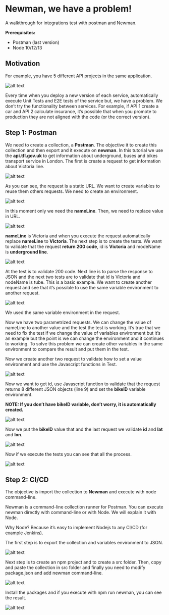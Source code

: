 # Newman, we have a problem!
A walkthrough for integrations test with postman and Newman.

**Prerequisites:**
- Postman (last version)
- Node 10/12/13

## Motivation
For example, you have 5 different API projects in the same application.

![alt text](./n16.jpg)

Every time when you deploy a new version of each service, automatically execute Unit Tests and E2E tests of the service but, we have a problem. We don’t try the functionality between services. For example, if API 1 create a car and API 2 calculate insurance, it’s possible that when you promote to production they are not aligned with the code (or the correct version).

## Step 1: Postman
We need to create a collection, a **Postman**. The objective it to create this collection and then export and it execute on **newman**. In this tutorial we use the **api.tfl.gov.uk** to get information about underground, buses and bikes transport service in London.
The first is create a request to get information about Victoria line.

![alt text](./n4.JPG)

As you can see, the request is a static URL. We want to create variables to reuse them others requests. We need to create an environment.

![alt text](./n3.JPG)

In this moment only we need the **nameLine**. Then, we need to replace value in URL.

![alt text](./n5.JPG)

**nameLine** is Victoria and when you execute the request automatically replace **nameLine** to **Victoria**. The next step is to create the tests. We want to validate that the request **return 200 code**, id is **Victoria** and modeName is **underground line**.

![alt text](./n6.JPG)

At the test is to validate 200 code. Next line is to parse the response to JSON and the next two tests are to validate that id is Victoria and nodeName is tube. This is a basic example. We want to create another request and see that it’s possible to use the same variable environment to another request.

![alt text](./n7.JPG)

We used the same variable environment in the request.

Now we have two parametrized requests. We can change the value of nameLine to another value and the test the test is working. It’s true that we need to fix the test if we change the value of variables environment but it’s an example but the point is we can change the environment and it continues to working. To solve this problem we can create other variables in the same environment to compare the result and put them in the test.

Now we create another two request to validate how to set a value environment and use the Javascript functions in Test.

![alt text](./n8.JPG)

Now we want to get id, use Javascript function to validate that the request returns 8 different JSON objects (line 9) and set the **bikeID** variable environment.

**NOTE: If you don’t have bikeID variable, don’t worry, it is automatically created.**

![alt text](./n9.JPG)

Now we put the **bikeID** value that and the last request we validate **id** and **lat** and **lon**.

![alt text](./n10.JPG)

Now if we execute the tests you can see that all the process.

![alt text](./n1.JPG)

## Step 2: CI/CD
The objective is import the collection to **Newman** and execute with node command-line.

Newman is a command-line collection runner for Postman. You can execute newman directly with command-line or with Node. We will explain it with Node.

Why Node? Because it’s easy to implement Nodejs to any CI/CD (for example Jenkins).

The first step is to export the collection and variables environment to JSON.

![alt text](./n15.jpg)

Next step is to create an npm project and to create a src folder. Then, copy and paste the collection in src folder and finally you need to modify package.json and add newman command-line.

![alt text](./n11.JPG)

Install the packages and if you execute with npm run newman, you can see the result.

![alt text](./n12.JPG)
